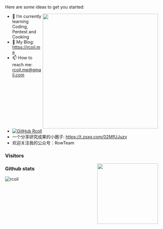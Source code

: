 <!--
**RcoIl/rcoil** is a ✨ _special_ ✨ repository because its `README.md` (this file) appears on your GitHub profile.

Here are some ideas to get you started:

- 🔭 I’m currently working on ...
- 🌱 I’m currently learning ...
- 👯 I’m looking to collaborate on ...
- 🤔 I’m looking for help with ...
- 💬 Ask me about ...
- 📫 How to reach me: ...
- 😄 Pronouns: ...
- ⚡ Fun fact: ...
-->

Here are some ideas to get you started:

<img align='right' src="https://github-readme-stats.vercel.app/api?username=rcoil&show_icons=true&theme=radical" width="380">

- 🌱 I’m currently learning Coding, Pentest and Cooking
- 👀 My Blog: https://rcoil.me
- 📫 How to reach me: rcoil.me@gmail.com
- [![GitHub RcoIl](https://img.shields.io/github/followers/rcoil?label=follower%20github&style=flat-square)](https://github.com/rcoil)
- 一个分享研究成果的小圈子: https://t.zsxq.com/02MfUJuzv
- 欢迎关注我的公众号：RowTeam

### Visitors
<img align='right' src="https://profile-counter.glitch.me/rcoil/count.svg" width="200">

### Github stats
![rcoil](https://github-readme-stats.vercel.app/api?username=rcoil&show_icons=true&theme=tokyonight)
